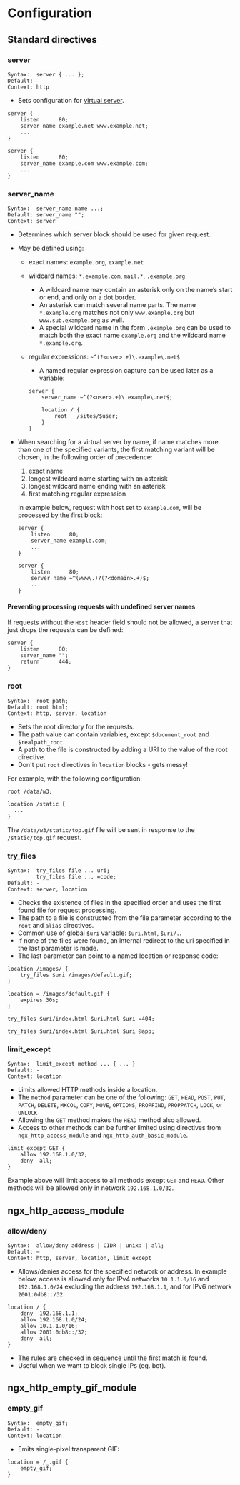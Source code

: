 # Configuration

## Standard directives

### server

```
Syntax:  server { ... };
Default: -
Context: http
```

* Sets configuration for [virtual server](https://en.wikipedia.org/wiki/Virtual_hosting).

```
server {
    listen      80;
    server_name example.net www.example.net;
    ...
}

server {
    listen      80;
    server_name example.com www.example.com;
    ...
}
```

### server_name

```
Syntax:  server_name name ...;
Default: server_name "";
Context: server
```

* Determines which server block should be used for given request.
* May be defined using:

	* exact names:
		`example.org`, `example.net`
	* wildcard names:
		`*.example.com`, `mail.*`, `.example.org`

      * A wildcard name may contain an asterisk only on the name’s start or end, and only on a dot border.
      * An asterisk can match several name parts. The name `*.example.org` matches not only `www.example.org` but `www.sub.example.org` as well.
      * A special wildcard name in the form `.example.org` can be used to match both the exact name `example.org` and the wildcard name `*.example.org`.

	* regular expressions:
		`~^(?<user>.+)\.example\.net$`

      * A named regular expression capture can be used later as a variable:

      ```
      server {
          server_name ~^(?<user>.+)\.example\.net$;

          location / {
              root   /sites/$user;
          }
      }
      ```

* When searching for a virtual server by name, if name matches more than one of the specified variants, the first matching variant will be chosen, in the following order of precedence:

  1. exact name
  2. longest wildcard name starting with an asterisk
  3. longest wildcard name ending with an asterisk
  4. first matching regular expression

  In example below, request with host set to `example.com`, will be processed by the first block:
  ```
  server {
      listen      80;
      server_name example.com;
      ...
  }

  server {
      listen      80;
      server_name ~^(www\.)?(?<domain>.+)$;
      ...
  }
  ```

#### Preventing processing requests with undefined server names

If requests without the `Host` header field should not be allowed, a server that just drops the requests can be defined:

```
server {
    listen      80;
    server_name "";
    return      444;
}
```

### root

```
Syntax:	 root path;
Default: root html;
Context: http, server, location
```

* Sets the root directory for the requests.
* The path value can contain variables, except `$document_root` and `$realpath_root`.
* A path to the file is constructed by adding a URI to the value of the root directive.
* Don't put `root` directives in `location` blocks - gets messy!

For example, with the following configuration:

```
root /data/w3;

location /static {
  ...
}
```

The `/data/w3/static/top.gif` file will be sent in response to the `/static/top.gif` request.

### try_files

```
Syntax:	 try_files file ... uri;
         try_files file ... =code;
Default: -
Context: server, location
```

* Checks the existence of files in the specified order and uses the first found file for request processing.
* The path to a file is constructed from the file parameter according to the `root` and `alias` directives.
* Common use of global `$uri` variable: `$uri.html`, `$uri/.`.
* If none of the files were found, an internal redirect to the uri specified in the last parameter is made.
* The last parameter can point to a named location or response code:

```
location /images/ {
    try_files $uri /images/default.gif;
}

location = /images/default.gif {
    expires 30s;
}
```

```
try_files $uri/index.html $uri.html $uri =404;
```

```
try_files $uri/index.html $uri.html $uri @app;
```

### limit_except

```
Syntax:  limit_except method ... { ... }
Default: -
Context: location
```

* Limits allowed HTTP methods inside a location.
* The `method` parameter can be one of the following: `GET`, `HEAD`, `POST`, `PUT`, `PATCH`, `DELETE`, `MKCOL`, `COPY`, `MOVE`, `OPTIONS`, `PROPFIND`, `PROPPATCH`, `LOCK`, or `UNLOCK`
* Allowing the `GET` method makes the `HEAD` method also allowed.
* Access to other methods can be further limited using directives from `ngx_http_access_module` and `ngx_http_auth_basic_module`.

```
limit_except GET {
    allow 192.168.1.0/32;
    deny  all;
}
```

Example above will limit access to all methods except `GET` and `HEAD`. Other methods will be allowed only in network `192.168.1.0/32`.

## ngx_http_access_module

### allow/deny

```
Syntax:	 allow/deny address | CIDR | unix: | all;
Default: —
Context: http, server, location, limit_except
```

* Allows/denies access for the specified network or address. In example below, access is allowed only for IPv4 networks `10.1.1.0/16` and `192.168.1.0/24` excluding the address `192.168.1.1`, and for IPv6 network `2001:0db8::/32`.

```
location / {
    deny  192.168.1.1;
    allow 192.168.1.0/24;
    allow 10.1.1.0/16;
    allow 2001:0db8::/32;
    deny  all;
}
```

* The rules are checked in sequence until the first match is found.
* Useful when we want to block single IPs (eg. bot).

## ngx_http_empty_gif_module

### empty_gif

```
Syntax:	 empty_gif;
Default: -
Context: location
```

* Emits single-pixel transparent GIF:

```
location = /_.gif {
    empty_gif;
}
```

